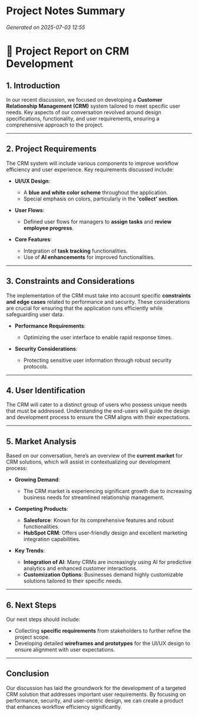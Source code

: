 # Project Notes Summary

*Generated on 2025-07-03 12:55*

# 📄 Project Report on CRM Development

## **1. Introduction**
In our recent discussion, we focused on developing a **Customer Relationship Management (CRM)** system tailored to meet specific user needs. Key aspects of our conversation revolved around design specifications, functionality, and user requirements, ensuring a comprehensive approach to the project.

---

## **2. Project Requirements**
The CRM system will include various components to improve workflow efficiency and user experience. Key requirements discussed include:

- **UI/UX Design**:
  - A **blue and white color scheme** throughout the application.
  - Special emphasis on colors, particularly in the **'collect' section**.

- **User Flows**:
  - Defined user flows for managers to **assign tasks** and **review employee progress**.

- **Core Features**:
  - Integration of **task tracking** functionalities.
  - Use of **AI enhancements** for improved functionalities.

---

## **3. Constraints and Considerations**
The implementation of the CRM must take into account specific **constraints and edge cases** related to performance and security. These considerations are crucial for ensuring that the application runs efficiently while safeguarding user data.

- **Performance Requirements**:
  - Optimizing the user interface to enable rapid response times.

- **Security Considerations**:
  - Protecting sensitive user information through robust security protocols.

---

## **4. User Identification**
The CRM will cater to a distinct group of users who possess unique needs that must be addressed. Understanding the end-users will guide the design and development process to ensure the CRM aligns with their expectations.

---

## **5. Market Analysis**
Based on our conversation, here’s an overview of the **current market** for CRM solutions, which will assist in contextualizing our development process:

- **Growing Demand**:
  - The CRM market is experiencing significant growth due to increasing business needs for streamlined relationship management.

- **Competing Products**:
  - **Salesforce**: Known for its comprehensive features and robust functionalities.
  - **HubSpot CRM**: Offers user-friendly design and excellent marketing integration capabilities.
  
- **Key Trends**:
  - **Integration of AI**: Many CRMs are increasingly using AI for predictive analytics and enhanced customer interactions.
  - **Customization Options**: Businesses demand highly customizable solutions tailored to their specific needs.

---

## **6. Next Steps**
Our next steps should include:

- Collecting **specific requirements** from stakeholders to further refine the project scope.
- Developing detailed **wireframes and prototypes** for the UI/UX design to ensure alignment with user expectations.

---

## **Conclusion**
Our discussion has laid the groundwork for the development of a targeted CRM solution that addresses important user requirements. By focusing on performance, security, and user-centric design, we can create a product that enhances workflow efficiency significantly.